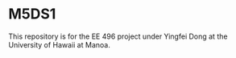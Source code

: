 # M5DS1
This repository is for the EE 496 project under Yingfei Dong at the University of Hawaii at Manoa. 
